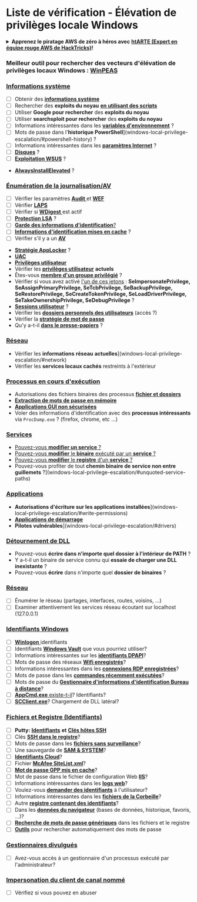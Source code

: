 # Liste de vérification - Élévation de privilèges locale Windows

<details>

<summary><strong>Apprenez le piratage AWS de zéro à héros avec</strong> <a href="https://training.hacktricks.xyz/courses/arte"><strong>htARTE (Expert en équipe rouge AWS de HackTricks)</strong></a><strong>!</strong></summary>

Autres façons de soutenir HackTricks :

* Si vous souhaitez voir votre **entreprise annoncée dans HackTricks** ou **télécharger HackTricks en PDF**, consultez les [**PLANS D'ABONNEMENT**](https://github.com/sponsors/carlospolop) !
* Obtenez le [**swag officiel PEASS & HackTricks**](https://peass.creator-spring.com)
* Découvrez [**La famille PEASS**](https://opensea.io/collection/the-peass-family), notre collection exclusive de [**NFT**](https://opensea.io/collection/the-peass-family)
* **Rejoignez le** 💬 [**groupe Discord**](https://discord.gg/hRep4RUj7f) ou le [**groupe Telegram**](https://t.me/peass) ou **suivez-nous** sur **Twitter** 🐦 [**@carlospolopm**](https://twitter.com/hacktricks_live)**.**
* **Partagez vos astuces de piratage en soumettant des PR aux** [**HackTricks**](https://github.com/carlospolop/hacktricks) et [**HackTricks Cloud**](https://github.com/carlospolop/hacktricks-cloud) dépôts GitHub.

</details>

### **Meilleur outil pour rechercher des vecteurs d'élévation de privilèges locaux Windows :** [**WinPEAS**](https://github.com/carlospolop/privilege-escalation-awesome-scripts-suite/tree/master/winPEAS)

### [Informations système](windows-local-privilege-escalation/#system-info)

* [ ] Obtenir des [**informations système**](windows-local-privilege-escalation/#system-info)
* [ ] Rechercher des **exploits du noyau** [**en utilisant des scripts**](windows-local-privilege-escalation/#version-exploits)
* [ ] Utiliser **Google pour rechercher** des **exploits du noyau**
* [ ] Utiliser **searchsploit pour rechercher** des **exploits du noyau**
* [ ] Informations intéressantes dans les [**variables d'environnement**](windows-local-privilege-escalation/#environment) ?
* [ ] Mots de passe dans l'**historique PowerShell**](windows-local-privilege-escalation/#powershell-history) ?
* [ ] Informations intéressantes dans les [**paramètres Internet**](windows-local-privilege-escalation/#internet-settings) ?
* [ ] [**Disques**](windows-local-privilege-escalation/#drives) ?
* [ ] [**Exploitation WSUS**](windows-local-privilege-escalation/#wsus) ?
* [**AlwaysInstallElevated**](windows-local-privilege-escalation/#alwaysinstallelevated) ?

### [Énumération de la journalisation/AV](windows-local-privilege-escalation/#enumeration)

* [ ] Vérifier les paramètres [**Audit** ](windows-local-privilege-escalation/#audit-settings)et [**WEF** ](windows-local-privilege-escalation/#wef)
* [ ] Vérifier [**LAPS**](windows-local-privilege-escalation/#laps)
* [ ] Vérifier si [**WDigest** ](windows-local-privilege-escalation/#wdigest) est actif
* [ ] [**Protection LSA**](windows-local-privilege-escalation/#lsa-protection) ?
* [ ] [**Garde des informations d'identification**](windows-local-privilege-escalation/#credentials-guard)[?](windows-local-privilege-escalation/#cached-credentials)
* [ ] [**Informations d'identification mises en cache**](windows-local-privilege-escalation/#cached-credentials) ?
* [ ] Vérifier s'il y a un [**AV**](windows-av-bypass)
* [**Stratégie AppLocker**](authentication-credentials-uac-and-efs#applocker-policy) ?
* [**UAC**](authentication-credentials-uac-and-efs/uac-user-account-control)
* [**Privilèges utilisateur**](windows-local-privilege-escalation/#users-and-groups)
* Vérifier les [**privilèges utilisateur**](windows-local-privilege-escalation/#users-and-groups) **actuels**
* Êtes-vous [**membre d'un groupe privilégié**](windows-local-privilege-escalation/#privileged-groups) ?
* Vérifier si vous avez activé [l'un de ces jetons](windows-local-privilege-escalation/#token-manipulation) : **SeImpersonatePrivilege, SeAssignPrimaryPrivilege, SeTcbPrivilege, SeBackupPrivilege, SeRestorePrivilege, SeCreateTokenPrivilege, SeLoadDriverPrivilege, SeTakeOwnershipPrivilege, SeDebugPrivilege** ?
* [**Sessions utilisateur**](windows-local-privilege-escalation/#logged-users-sessions) ?
* Vérifier les [**dossiers personnels des utilisateurs**](windows-local-privilege-escalation/#home-folders) (accès ?)
* Vérifier la [**stratégie de mot de passe**](windows-local-privilege-escalation/#password-policy)
* Qu'y a-t-il [**dans le presse-papiers**](windows-local-privilege-escalation/#get-the-content-of-the-clipboard) ?

### [Réseau](windows-local-privilege-escalation/#network)

* Vérifier les **informations** **réseau** **actuelles**](windows-local-privilege-escalation/#network)
* Vérifier les **services locaux cachés** restreints à l'extérieur

### [Processus en cours d'exécution](windows-local-privilege-escalation/#running-processes)

* Autorisations des fichiers binaires des processus [**fichier et dossiers**](windows-local-privilege-escalation/#file-and-folder-permissions)
* [**Extraction de mots de passe en mémoire**](windows-local-privilege-escalation/#memory-password-mining)
* [**Applications GUI non sécurisées**](windows-local-privilege-escalation/#insecure-gui-apps)
* Voler des informations d'identification avec des **processus intéressants** via `ProcDump.exe` ? (firefox, chrome, etc ...)

### [Services](windows-local-privilege-escalation/#services)

* [Pouvez-vous **modifier un service** ?](windows-local-privilege-escalation#permissions)
* [Pouvez-vous **modifier** le **binaire** exécuté par un **service** ?](windows-local-privilege-escalation/#modify-service-binary-path)
* [Pouvez-vous **modifier** le **registre** d'un **service** ?](windows-local-privilege-escalation/#services-registry-modify-permissions)
* Pouvez-vous profiter de tout **chemin binaire de service non entre guillemets** ?](windows-local-privilege-escalation/#unquoted-service-paths)

### [**Applications**](windows-local-privilege-escalation/#applications)

* **Autorisations d'écriture sur les applications installées**](windows-local-privilege-escalation/#write-permissions)
* [**Applications de démarrage**](windows-local-privilege-escalation/#run-at-startup)
* **Pilotes vulnérables**](windows-local-privilege-escalation/#drivers)

### [Détournement de DLL](windows-local-privilege-escalation/#path-dll-hijacking)

* Pouvez-vous **écrire dans n'importe quel dossier à l'intérieur de PATH** ?
* Y a-t-il un binaire de service connu qui **essaie de charger une DLL inexistante** ?
* Pouvez-vous **écrire** dans n'importe quel **dossier de binaires** ?
### [Réseau](windows-local-privilege-escalation/#network)

* [ ] Énumérer le réseau (partages, interfaces, routes, voisins, ...)
* [ ] Examiner attentivement les services réseau écoutant sur localhost (127.0.0.1)

### [Identifiants Windows](windows-local-privilege-escalation/#windows-credentials)

* [ ] [**Winlogon** ](windows-local-privilege-escalation/#winlogon-credentials)identifiants
* [ ] Identifiants [**Windows Vault**](windows-local-privilege-escalation/#credentials-manager-windows-vault) que vous pourriez utiliser?
* [ ] Informations intéressantes sur les [**identifiants DPAPI**](windows-local-privilege-escalation/#dpapi)?
* [ ] Mots de passe des réseaux [**Wifi enregistrés**](windows-local-privilege-escalation/#wifi)?
* [ ] Informations intéressantes dans les [**connexions RDP enregistrées**](windows-local-privilege-escalation/#saved-rdp-connections)?
* [ ] Mots de passe dans les [**commandes récemment exécutées**](windows-local-privilege-escalation/#recently-run-commands)?
* [ ] Mots de passe du [**Gestionnaire d'informations d'identification Bureau à distance**](windows-local-privilege-escalation/#remote-desktop-credential-manager)?
* [ ] [**AppCmd.exe** existe-t-il](windows-local-privilege-escalation/#appcmd-exe)? Identifiants?
* [ ] [**SCClient.exe**](windows-local-privilege-escalation/#scclient-sccm)? Chargement de DLL latéral?

### [Fichiers et Registre (Identifiants)](windows-local-privilege-escalation/#files-and-registry-credentials)

* [ ] **Putty:** [**Identifiants**](windows-local-privilege-escalation/#putty-creds) **et** [**Clés hôtes SSH**](windows-local-privilege-escalation/#putty-ssh-host-keys)
* [ ] Clés [**SSH dans le registre**](windows-local-privilege-escalation/#ssh-keys-in-registry)?
* [ ] Mots de passe dans les [**fichiers sans surveillance**](windows-local-privilege-escalation/#unattended-files)?
* [ ] Une sauvegarde de [**SAM & SYSTEM**](windows-local-privilege-escalation/#sam-and-system-backups)?
* [ ] [**Identifiants Cloud**](windows-local-privilege-escalation/#cloud-credentials)?
* [ ] Fichier [**McAfee SiteList.xml**](windows-local-privilege-escalation/#mcafee-sitelist.xml)?
* [ ] [**Mot de passe GPP mis en cache**](windows-local-privilege-escalation/#cached-gpp-pasword)?
* [ ] Mot de passe dans le fichier de configuration Web [**IIS**](windows-local-privilege-escalation/#iis-web-config)?
* [ ] Informations intéressantes dans les [**logs web**](windows-local-privilege-escalation/#logs)?
* [ ] Voulez-vous [**demander des identifiants**](windows-local-privilege-escalation/#ask-for-credentials) à l'utilisateur?
* [ ] Informations intéressantes dans les [**fichiers de la Corbeille**](windows-local-privilege-escalation/#credentials-in-the-recyclebin)?
* [ ] Autre [**registre contenant des identifiants**](windows-local-privilege-escalation/#inside-the-registry)?
* [ ] Dans les [**données du navigateur**](windows-local-privilege-escalation/#browsers-history) (bases de données, historique, favoris, ...)?
* [ ] [**Recherche de mots de passe génériques**](windows-local-privilege-escalation/#generic-password-search-in-files-and-registry) dans les fichiers et le registre
* [ ] [**Outils**](windows-local-privilege-escalation/#tools-that-search-for-passwords) pour rechercher automatiquement des mots de passe

### [Gestionnaires divulgués](windows-local-privilege-escalation/#leaked-handlers)

* [ ] Avez-vous accès à un gestionnaire d'un processus exécuté par l'administrateur?

### [Impersonation du client de canal nommé](windows-local-privilege-escalation/#named-pipe-client-impersonation)

* [ ] Vérifiez si vous pouvez en abuser
